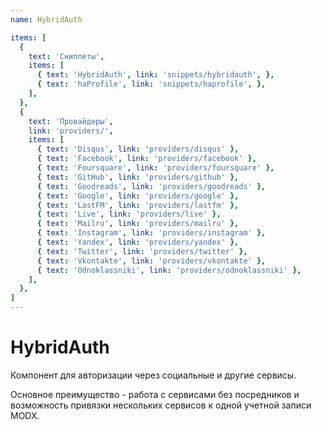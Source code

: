 ```yaml
---
name: HybridAuth

items: [
  {
    text: 'Сниппеты',
    items: [
      { text: 'HybridAuth', link: 'snippets/hybridauth', },
      { text: 'haProfile', link: 'snippets/haprofile', },
    ],
  },
  {
    text: 'Провайдеры',
    link: 'providers/',
    items: [
      { text: 'Disqus', link: 'providers/disqus' },
      { text: 'Facebook', link: 'providers/facebook' },
      { text: 'Foursquare', link: 'providers/foursquare' },
      { text: 'GitHub', link: 'providers/github' },
      { text: 'Goodreads', link: 'providers/goodreads' },
      { text: 'Google', link: 'providers/google' },
      { text: 'LastFM', link: 'providers/lastfm' },
      { text: 'Live', link: 'providers/live' },
      { text: 'Mailru', link: 'providers/mailru' },
      { text: 'Instagram', link: 'providers/instagram' },
      { text: 'Yandex', link: 'providers/yandex' },
      { text: 'Twitter', link: 'providers/twitter' },
      { text: 'Vkontakte', link: 'providers/vkontakte' },
      { text: 'Odnoklassniki', link: 'providers/odnoklassniki' },
    ],
  },
]
---
```

# HybridAuth

Компонент для авторизации через социальные и другие сервисы.

Основное преимущество - работа с сервисами без посредников и возможность привязки нескольких сервисов к одной учетной записи MODX.
